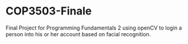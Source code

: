 # COP3503-Finale
Final Project for Programming Fundamentals 2 using openCV to login a person into his or her account based on facial recognition.

